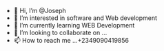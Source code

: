 - 👋 Hi, I’m @Joseph
- 👀 I’m interested in software and Web development
- 🌱 I’m currently learning WEB Development
- 💞️ I’m looking to collaborate on ...
- 📫 How to reach me ...+2349090419856

<!---
JB-legacy/JB-legacy is a ✨ special ✨ repository because its `README.md` (this file) appears on your GitHub profile.
You can click the Preview link to take a look at your changes.
--->
